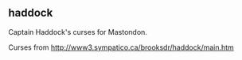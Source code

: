 ## haddock

Captain Haddock's curses for Mastondon.

Curses from http://www3.sympatico.ca/brooksdr/haddock/main.htm
